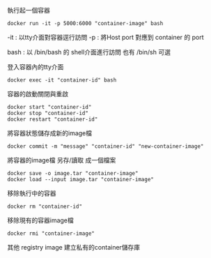 執行起一個容器
```
docker run -it -p 5000:6000 "container-image" bash
```

-it : 以tty介面對容器逕行訪問
-p : 將Host port 對應到 container 的 port

bash : 以 /bin/bash 的 shell介面進行訪問 也有 /bin/sh 可選


登入容器內的tty介面
```
docker exec -it "container-id" bash
```

容器的啟動關閉與重啟
```
docker start "container-id"
docker stop "container-id"
docker restart "container-id"
```

將容器狀態儲存成新的image檔
```
docker commit -m "message" "container-id" "new-container-image"
```

將容器的image檔 另存/讀取 成一個檔案
```
docker save -o image.tar "container-image" 
docker load --input image.tar "container-image" 
```

移除執行中的容器
```
docker rm "container-id"
```
移除現有的容器image檔
```
docker rmi "container-image"
```

其他
registry image 建立私有的container儲存庫